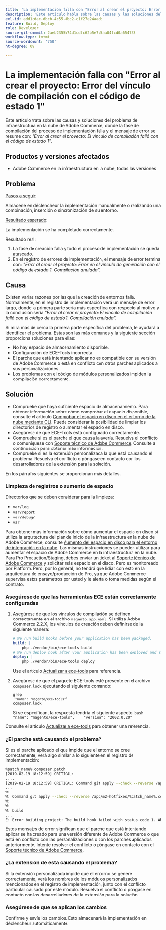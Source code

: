 ```yaml
---
title: 'La implementación falla con "Error al crear el proyecto: Error del vínculo de compilación con el código de estado 1"'
description: 'Este artículo habla sobre las causas y las soluciones del problema de infraestructura en la nube de Adobe Commerce, donde la fase de compilación del proceso de implementación falla y el mensaje de error se resume con: *"Error al crear el proyecto: El vínculo de compilación falló con el código de estado 1"*.'
exl-id: add1cdac-dbcb-4c55-8bc2-c1f27e24aadb
feature: Build, Deploy
role: Developer
source-git-commit: 2aeb2355b74d1cdfc62b5e7c5aa04fcd0a654733
workflow-type: tm+mt
source-wordcount: '750'
ht-degree: 0%

---
```


# La implementación falla con &quot;Error al crear el proyecto: Error del vínculo de compilación con el código de estado 1&quot;

Este artículo trata sobre las causas y soluciones del problema de infraestructura en la nube de Adobe Commerce, donde la fase de compilación del proceso de implementación falla y el mensaje de error se resume con: *&quot;Error al crear el proyecto: El vínculo de compilación falló con el código de estado 1&quot;*.

## Productos y versiones afectados

* Adobe Commerce en la infraestructura en la nube, todas las versiones

## Problema

<u>Pasos a seguir</u>:

Almacene en déclencheur la implementación manualmente o realizando una combinación, inserción o sincronización de su entorno.

<u>Resultado esperado</u>:

La implementación se ha completado correctamente.

<u>Resultado real</u>:

1. La fase de creación falla y todo el proceso de implementación se queda atascado.
1. En el registro de errores de implementación, el mensaje de error termina con: *&quot;Error al crear el proyecto: Error en el vínculo de generación con el código de estado 1. Compilación anulada&quot;.*

## Causa

Existen varias razones por las que la creación de entornos falla. Normalmente, en el registro de implementación verá un mensaje de error largo, donde la primera parte sería más específica con respecto al motivo y la conclusión sería *&quot;Error al crear el proyecto: El vínculo de compilación falló con el código de estado 1. Compilación anulada&quot;.*

Si mira más de cerca la primera parte específica del problema, le ayudará a identificar el problema. Estas son las más comunes y la siguiente sección proporciona soluciones para ellas:

* No hay espacio de almacenamiento disponible.
* Configuración de ECE-Tools incorrecta.
* El parche que está intentando aplicar no es compatible con su versión de Adobe Commerce o está en conflicto con otros parches aplicados a sus personalizaciones.
* Los problemas con el código de módulos personalizados impiden la compilación correctamente.

## Solución

* Compruebe que haya suficiente espacio de almacenamiento. Para obtener información sobre cómo comprobar el espacio disponible, consulte el artículo [Comprobar el espacio en disco en el entorno de la nube mediante CLI](/help/how-to/general/check-disk-space-on-cloud-environment-using-cli.md). Puede considerar la posibilidad de limpiar los directorios de registro o aumentar el espacio en disco.
* Asegúrese de que ECE-Tools está configurado correctamente.
* Compruebe si es el parche el que causa la avería. Resuelva el conflicto o comuníquese con [Soporte técnico de Adobe Commerce](/help/help-center-guide/help-center/magento-help-center-user-guide.md#submit-ticket). Consulte a continuación para obtener más información.
* Compruebe si es la extensión personalizada la que está causando el problema. Resuelva el conflicto o póngase en contacto con los desarrolladores de la extensión para la solución.

En los párrafos siguientes se proporcionan más detalles.

### Limpieza de registros o aumento de espacio

Directorios que se deben considerar para la limpieza:

* `var/log`
* `var/report`
* `var/debug/`
* `var`

Para obtener más información sobre cómo aumentar el espacio en disco si utiliza la arquitectura del plan de inicio de la infraestructura en la nube de Adobe Commerce, consulte [Aumento del espacio en disco para el entorno de integración en la nube](/help/how-to/general/increase-disk-space-for-integration-environment-on-cloud.md). Las mismas instrucciones se pueden utilizar para aumentar el espacio de Adobe Commerce en la infraestructura en la nube. Para Pro Production/Staging, debes enviar un ticket al [Soporte técnico de Adobe Commerce](/help/help-center-guide/help-center/magento-help-center-user-guide.md#submit-ticket) y solicitar más espacio en el disco. Pero es monitoreado por Platform. Pero, por lo general, no tendrá que lidiar con esto en la arquitectura de ensayo/producción de Pro, ya que Adobe Commerce supervisa estos parámetros por usted y le alerta o toma medidas según el contrato.

### Asegúrese de que las herramientas ECE están correctamente configuradas

1. Asegúrese de que los vínculos de compilación se definen correctamente en el archivo `magento.app.yaml`. Si utiliza Adobe Commerce 2.2.X, los vínculos de creación deben definirse de la siguiente manera:

   ```yaml
   # We run build hooks before your application has been packaged.
   build: |
       php ./vendor/bin/ece-tools build
   # We run deploy hook after your application has been deployed and started.
   deploy: |
       php ./vendor/bin/ece-tools deploy
   ```

   Use el artículo [Actualizar a ece-tools](https://experienceleague.adobe.com/en/docs/commerce-cloud-service/user-guide/dev-tools/ece-tools/install-package) para referencia.

1. Asegúrese de que el paquete ECE-tools esté presente en el archivo `composer.lock` ejecutando el siguiente comando:    <pre><code class="language-bash">grep &#39;<code class="language-yaml">&quot;name&quot;: &quot;magento/ece-tools&quot;</code>&#39; composer.lock</code></pre>    Si se especifican, la respuesta tendría el siguiente aspecto:    ```bash    "name": "magento/ece-tools",    "version": "2002.0.20",    ```

Consulte el artículo [Actualizar a ece-tools](https://experienceleague.adobe.com/en/docs/commerce-cloud-service/user-guide/dev-tools/ece-tools/install-package) para obtener una referencia.

### ¿El parche está causando el problema?

Si es el parche aplicado el que impide que el entorno se cree correctamente, verá algo similar a lo siguiente en el registro de implementación:

```bash
%patch_name%.composer.patch
[2019-02-19 18:12:59] CRITICAL:
....
[2019-02-19 18:12:59] CRITICAL: Command git apply --check --reverse /app/m2-hotfixes/%patch_name%.composer.patch returned code 1
...
W:
W: Command git apply --check --reverse /app/m2-hotfixes/%patch_name%.composer.patch returned code 1
W:
W:
W: build
...
E: Error building project: The build hook failed with status code 1. Aborted build.
```

Estos mensajes de error significan que el parche que está intentando aplicar se ha creado para una versión diferente de Adobe Commerce o que está en conflicto con las personalizaciones o con los parches aplicados anteriormente. Intente resolver el conflicto o póngase en contacto con el [Soporte técnico de Adobe Commerce](/help/help-center-guide/help-center/magento-help-center-user-guide.md#submit-ticket).

### ¿La extensión de está causando el problema?

Si la extensión personalizada impide que el entorno se genere correctamente, verá los nombres de los módulos personalizados mencionados en el registro de implementación, junto con el conflicto particular causado por este módulo. Resuelva el conflicto o póngase en contacto con los desarrolladores de la extensión para la solución.

### Asegúrese de que se aplican los cambios

Confirme y envíe los cambios. Esto almacenará la implementación en déclencheur automáticamente.
